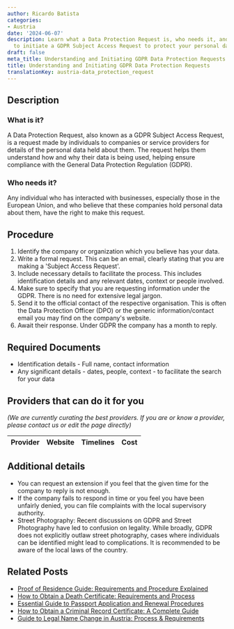 ```yaml
---
author: Ricardo Batista
categories:
- Austria
date: '2024-06-07'
description: Learn what a Data Protection Request is, who needs it, and the steps
  to initiate a GDPR Subject Access Request to protect your personal data rights.
draft: false
meta_title: Understanding and Initiating GDPR Data Protection Requests
title: Understanding and Initiating GDPR Data Protection Requests
translationKey: austria-data_protection_request
---
```


## Description
### What is it?
A Data Protection Request, also known as a GDPR Subject Access Request, is a request made by individuals to companies or service providers for details of the personal data held about them. The request helps them understand how and why their data is being used, helping ensure compliance with the General Data Protection Regulation (GDPR).

### Who needs it?
Any individual who has interacted with businesses, especially those in the European Union, and who believe that these companies hold personal data about them, have the right to make this request.

## Procedure
1. Identify the company or organization which you believe has your data.
2. Write a formal request. This can be an email, clearly stating that you are making a 'Subject Access Request'.
3. Include necessary details to facilitate the process. This includes identification details and any relevant dates, context or people involved.
4. Make sure to specify that you are requesting information under the GDPR. There is no need for extensive legal jargon.
5. Send it to the official contact of the respective organisation. This is often the Data Protection Officer (DPO) or the generic information/contact email you may find on the company's website.
6. Await their response. Under GDPR the company has a month to reply.

## Required Documents
- Identification details - Full name, contact information
- Any significant details - dates, people, context - to facilitate the search for your data

## Providers that can do it for you

_(We are currently curating the best providers. If you are or know a provider, please contact us or edit the page directly)_

| Provider        |     Website     |     Timelines    |       Cost      |
| --------------- | --------------- |  :-------------: | :-------------: |

## Additional details
- You can request an extension if you feel that the given time for the company to reply is not enough.
- If the company fails to respond in time or you feel you have been unfairly denied, you can file complaints with the local supervisory authority.
- Street Photography: Recent discussions on GDPR and Street Photography have led to confusion on legality. While broadly, GDPR does not explicitly outlaw street photography, cases where individuals can be identified might lead to complications. It is recommended to be aware of the local laws of the country.


## Related Posts

- [Proof of Residence Guide: Requirements and Procedure Explained](https://tramitit.com/guides/austria/proof_of_residence/)
- [How to Obtain a Death Certificate: Requirements and Process](https://tramitit.com/guides/austria/death_certificate_application/)
- [Essential Guide to Passport Application and Renewal Procedures](https://tramitit.com/guides/austria/passport_application/)
- [How to Obtain a Criminal Record Certificate: A Complete Guide](https://tramitit.com/guides/austria/criminal_record_certificate_application/)
- [Guide to Legal Name Change in Austria: Process & Requirements](https://tramitit.com/guides/austria/name_change_application/)
